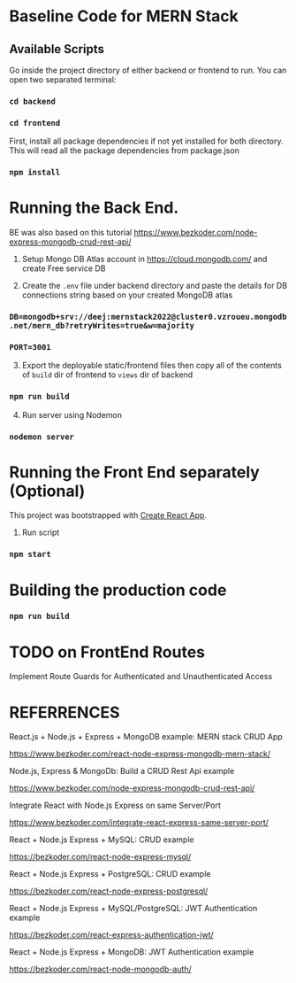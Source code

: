# Baseline Code for MERN Stack

## Available Scripts

Go inside the project directory of either backend or frontend to run. You can open two separated terminal:

### `cd backend`

### `cd frontend`

First, install all package dependencies if not yet installed for both directory. This will read all the package dependencies from package.json

### `npm install`

# Running the Back End. 

BE was also based on this tutorial https://www.bezkoder.com/node-express-mongodb-crud-rest-api/

1. Setup Mongo DB Atlas account in https://cloud.mongodb.com/ and create Free service DB

2. Create the `.env` file under backend directory and paste the details for DB connections string based on your created MongoDB atlas 

### `DB=mongodb+srv://deej:mernstack2022@cluster0.vzroueu.mongodb.net/mern_db?retryWrites=true&w=majority`
### `PORT=3001`

3. Export the deployable static/frontend files then copy all of the contents of `build` dir of frontend to `views` dir of backend

### `npm run build`

4. Run server using Nodemon

### `nodemon server`

# Running the Front End separately (Optional)

This project was bootstrapped with [Create React App](https://github.com/facebook/create-react-app).

1. Run script

### `npm start`

# Building the production code

### `npm run build`

# TODO on FrontEnd Routes

Implement Route Guards for Authenticated and Unauthenticated Access

# REFERRENCES
React.js + Node.js + Express + MongoDB example: MERN stack CRUD App

https://www.bezkoder.com/react-node-express-mongodb-mern-stack/

Node.js, Express & MongoDb: Build a CRUD Rest Api example

https://www.bezkoder.com/node-express-mongodb-crud-rest-api/

Integrate React with Node.js Express on same Server/Port

https://www.bezkoder.com/integrate-react-express-same-server-port/

React + Node.js Express + MySQL: CRUD example

https://bezkoder.com/react-node-express-mysql/

React + Node.js Express + PostgreSQL: CRUD example

https://bezkoder.com/react-node-express-postgresql/

React + Node.js Express + MySQL/PostgreSQL: JWT Authentication example

https://bezkoder.com/react-express-authentication-jwt/

React + Node.js Express + MongoDB: JWT Authentication example

https://bezkoder.com/react-node-mongodb-auth/


